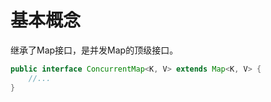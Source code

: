 # 基本概念
继承了Map接口，是并发Map的顶级接口。

```java
public interface ConcurrentMap<K, V> extends Map<K, V> {
    //...
}
```